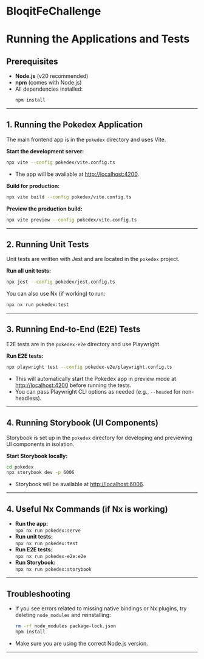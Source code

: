 # BloqitFeChallenge

# Running the Applications and Tests

## Prerequisites

- **Node.js** (v20 recommended)
- **npm** (comes with Node.js)
- All dependencies installed:  
  ```sh
  npm install
  ```

---

## 1. Running the Pokedex Application

The main frontend app is in the `pokedex` directory and uses Vite.

**Start the development server:**
```sh
npx vite --config pokedex/vite.config.ts
```
- The app will be available at [http://localhost:4200](http://localhost:4200).

**Build for production:**
```sh
npx vite build --config pokedex/vite.config.ts
```

**Preview the production build:**
```sh
npx vite preview --config pokedex/vite.config.ts
```

---

## 2. Running Unit Tests

Unit tests are written with Jest and are located in the `pokedex` project.

**Run all unit tests:**
```sh
npx jest --config pokedex/jest.config.ts
```

You can also use Nx (if working) to run:
```sh
npx nx run pokedex:test
```

---

## 3. Running End-to-End (E2E) Tests

E2E tests are in the `pokedex-e2e` directory and use Playwright.

**Run E2E tests:**
```sh
npx playwright test --config pokedex-e2e/playwright.config.ts
```

- This will automatically start the Pokedex app in preview mode at [http://localhost:4200](http://localhost:4200) before running the tests.
- You can pass Playwright CLI options as needed (e.g., `--headed` for non-headless).

---

## 4. Running Storybook (UI Components)

Storybook is set up in the `pokedex` directory for developing and previewing UI components in isolation.

**Start Storybook locally:**
```sh
cd pokedex
npx storybook dev -p 6006
```
- Storybook will be available at [http://localhost:6006](http://localhost:6006).

---

## 4. Useful Nx Commands (if Nx is working)

- **Run the app:**  
  `npx nx run pokedex:serve`
- **Run unit tests:**  
  `npx nx run pokedex:test`
- **Run E2E tests:**  
  `npx nx run pokedex-e2e:e2e`
- **Run Storybook:**  
  `npx nx run pokedex:storybook`


---

## Troubleshooting

- If you see errors related to missing native bindings or Nx plugins, try deleting `node_modules` and reinstalling:
  ```sh
  rm -rf node_modules package-lock.json
  npm install
  ```
- Make sure you are using the correct Node.js version.

---
